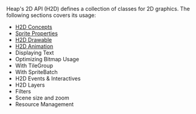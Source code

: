 Heap's 2D API (H2D) defines a collection of classes for 2D graphics. The following sections covers its usage:
   
* [H2D Concepts](https://github.com/ncannasse/heaps/wiki/H2D-Concepts)
* [Sprite Properties](https://github.com/ncannasse/heaps/wiki/Sprite-Properties)
* [H2D Drawable](https://github.com/ncannasse/heaps/wiki/H2D-Drawable)
* [H2D Animation](https://github.com/ncannasse/heaps/wiki/H2D-Animation)
* Displaying Text
* Optimizing Bitmap Usage
 * With TileGroup
 * With SpriteBatch
* H2D Events & Interactives
* H2D Layers
* Filters
* Scene size and zoom
* Resource Management